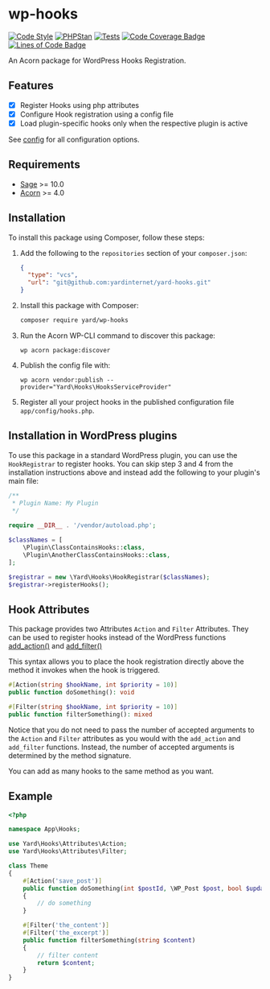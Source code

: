 # wp-hooks

[![Code Style](https://github.com/yardinternet/hooks/actions/workflows/format-php.yml/badge.svg?no-cache)](https://github.com/yardinternet/hooks/actions/workflows/format-php.yml)
[![PHPStan](https://github.com/yardinternet/hooks/actions/workflows/phpstan.yml/badge.svg?no-cache)](https://github.com/yardinternet/hooks/actions/workflows/phpstan.yml)
[![Tests](https://github.com/yardinternet/hooks/actions/workflows/run-tests.yml/badge.svg?no-cache)](https://github.com/yardinternet/hooks/actions/workflows/run-tests.yml)
[![Code Coverage Badge](https://github.com/yardinternet/hooks/blob/badges/coverage.svg)](https://github.com/yardinternet/hooks/actions/workflows/badges.yml)
[![Lines of Code Badge](https://github.com/yardinternet/hooks/blob/badges/lines-of-code.svg)](https://github.com/yardinternet/hooks/actions/workflows/badges.yml)

An Acorn package for WordPress Hooks Registration.

## Features

- [x] Register Hooks using php attributes
- [x] Configure Hook registration using a config file
- [x] Load plugin-specific hooks only when the respective plugin is active

See [config](./config/hooks.php) for all configuration options.

## Requirements

- [Sage](https://github.com/roots/sage) >= 10.0
- [Acorn](https://github.com/roots/acorn) >= 4.0

## Installation

To install this package using Composer, follow these steps:

1. Add the following to the `repositories` section of your `composer.json`:

    ```json
    {
      "type": "vcs",
      "url": "git@github.com:yardinternet/yard-hooks.git"
    }
    ```

2. Install this package with Composer:

    ```sh
    composer require yard/wp-hooks
    ```

3. Run the Acorn WP-CLI command to discover this package:

    ```shell
    wp acorn package:discover
    ```

4. Publish the config file with:

   ```shell
   wp acorn vendor:publish --provider="Yard\Hooks\HooksServiceProvider"
   ```

5. Register all your project hooks in the published configuration file `app/config/hooks.php`.


## Installation in WordPress plugins

To use this package in a standard WordPress plugin, you can use the `HookRegistrar` to register hooks.
You can skip step 3 and 4 from the installation instructions above and instead add the following to your plugin's 
main file:


```php
/**
 * Plugin Name: My Plugin
 */
 
require __DIR__ . '/vendor/autoload.php';

$classNames = [
    \Plugin\ClassContainsHooks::class,
    \Plugin\AnotherClassContainsHooks::class,
];

$registrar = new \Yard\Hooks\HookRegistrar($classNames);
$registrar->registerHooks();
```

## Hook Attributes

This package provides two Attributes `Action` and `Filter` Attributes. They can be used to register hooks instead of the
WordPress functions [add_action()](https://developer.wordpress.org/reference/functions/add_action/) and [add_filter()](https://developer.wordpress.org/reference/functions/add_filter/)

This syntax allows you to place the hook registration directly above the method it invokes when the hook is triggered.

```php
#[Action(string $hookName, int $priority = 10)]
public function doSomething(): void
```

```php
#[Filter(string $hookName, int $priority = 10)]
public function filterSomething(): mixed
```

Notice that you do not need to pass the number of accepted arguments to the `Action` and `Filter` attributes as you would
with the `add_action` and `add_filter` functions. Instead, the number of accepted arguments is determined by the method 
signature.

You can add as many hooks to the same method as you want.

## Example

```php
<?php

namespace App\Hooks;

use Yard\Hooks\Attributes\Action;
use Yard\Hooks\Attributes\Filter;

class Theme
{
    #[Action('save_post')]
    public function doSomething(int $postId, \WP_Post $post, bool $update): string
    {
        // do something
    }

    #[Filter('the_content')]
    #[Filter('the_excerpt')]
    public function filterSomething(string $content)
    {
        // filter content
        return $content;
    }
}
```